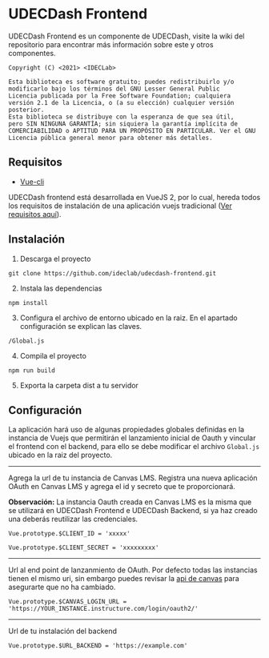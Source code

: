 # UDECDash Frontend
UDECDash Frontend es un componente de UDECDash, visite la wiki del repositorio para encontrar más información sobre este y otros componentes.

````
Copyright (C) <2021> <IDECLab>

Esta biblioteca es software gratuito; puedes redistribuirlo y/o
modificarlo bajo los términos del GNU Lesser General Public
Licencia publicada por la Free Software Foundation; cualquiera
versión 2.1 de la Licencia, o (a su elección) cualquier versión posterior.
Esta biblioteca se distribuye con la esperanza de que sea útil,
pero SIN NINGUNA GARANTÍA; sin siquiera la garantía implícita de
COMERCIABILIDAD o APTITUD PARA UN PROPÓSITO EN PARTICULAR. Ver el GNU
Licencia pública general menor para obtener más detalles.
````


## Requisitos
- [Vue-cli](https://cli.vuejs.org/ "Vue-cli")

UDECDash frontend está desarrollada en VueJS 2, por lo cual, hereda todos los requisitos de instalación de una aplicación vuejs tradicional ([Ver requisitos aquí](https://vuejs.org/v2/guide/installation.html "Requisitos de vuejs")).

## Instalación

1) Descarga el proyecto

`git clone https://github.com/ideclab/udecdash-frontend.git`

2) Instala las dependencias

`npm install`

3) Configura el archivo de entorno ubicado en la raiz. En el apartado configuración se explican las claves.

`/Global.js`

4) Compila el proyecto

`npm run build`

5) Exporta la carpeta dist a tu servidor

## Configuración
La aplicación hará uso de algunas propiedades globales definidas en la instancia de Vuejs que permitirán el lanzamiento inicial de Oauth y vincular el frontend con el backend, para ello se debe modificar el archivo `Global.js` ubicado en la raiz del proyecto. 

*** 

Agrega la url de tu instancia de Canvas LMS. Registra una nueva aplicación OAuth en Canvas LMS y agrega el id y secreto que te proporcionará.

**Observación:** La instancia Oauth creada en Canvas LMS es la misma que se utilizará en UDECDash Frontend e UDECDash Backend, si ya haz creado una deberás reutilizar las credenciales.

````
Vue.prototype.$CLIENT_ID = 'xxxxx'

Vue.prototype.$CLIENT_SECRET = 'xxxxxxxxx'
````

***

Url al end point de lanzanmiento de OAuth. Por defecto todas las instancias tienen el mismo uri, sin embargo puedes revisar la [api de canvas](https://canvas.instructure.com/doc/api/ "api de canvas") para asegurarte que no ha cambiado. 

````
Vue.prototype.$CANVAS_LOGIN_URL = 'https://YOUR_INSTANCE.instructure.com/login/oauth2/'
````

***

Url de tu instalación del backend

````
Vue.prototype.$URL_BACKEND = 'https://example.com'
````
